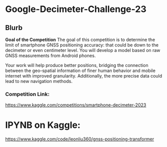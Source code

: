 # Google-Decimeter-Challenge-23
## Blurb
**Goal of the Competition**
The goal of this competition is to determine the limit of smartphone GNSS positioning accuracy: that could be down to the decimeter or even centimeter level. You will develop a model based on raw GNSS measurements from Android phones.

Your work will help produce better positions, bridging the connection between the geo-spatial information of finer human behavior and mobile internet with improved granularity. Additionally, the more precise data could lead to new navigation methods.
### Competition Link:
https://www.kaggle.com/competitions/smartphone-decimeter-2023

# IPYNB on Kaggle:
https://www.kaggle.com/code/leonliu360/gnss-positioning-transformer
